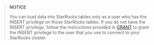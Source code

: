 

> **NOTICE**
>
> You can load data into StarRocks tables only as a user who has the INSERT privilege on those StarRocks tables. If you do not have the INSERT privilege, follow the instructions provided in [GRANT](../../sql-reference/sql-statements/account-management/GRANT.md) to grant the INSERT privilege to the user that you use to connect to your StarRocks cluster.
